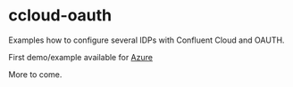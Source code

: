 # ccloud-oauth

Examples how to configure several IDPs with Confluent Cloud and OAUTH.

First demo/example available for [Azure](/azure/README.md)

More to come.